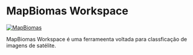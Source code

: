 MapBiomas Workspace
=======

[![MapBiomas](http://mapbiomas.org/assets/logo-816472f2c57763472e1179c75e76e5cc177e15b209423c10199e279835496947.svg)](http://www.mapbiomas.org)

MapBiomas Workspace é uma ferrameenta voltada para classficação de imagens de satélite.
